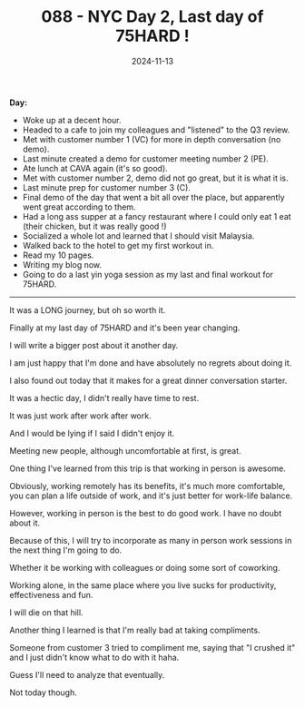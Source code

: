﻿---
title: 088 - NYC Day 2, Last day of 75HARD !
date: 2024-11-13
categories: ["daily"]
tags: posts

---
**Day:** 

- Woke up at a decent hour.
- Headed to a cafe to join my colleagues and "listened" to the Q3 review.
- Met with customer number 1 (VC) for more in depth conversation (no demo).
- Last minute created a demo for customer meeting number 2 (PE).
- Ate lunch at CAVA again (it's so good).
- Met with customer number 2, demo did not go great, but it is what it is.
- Last minute prep for customer number 3 (C).
- Final demo of the day that went a bit all over the place, but apparently went great according to them.
- Had a long ass supper at a fancy restaurant where I could only eat 1 eat (their chicken, but it was really good !)
- Socialized a whole lot and learned that I should visit Malaysia.
- Walked back to the hotel to get my first workout in.
- Read my 10 pages.
- Writing my blog now.
- Going to do a last yin yoga session as my last and final workout for 75HARD.
---
It was a LONG journey, but oh so worth it.

Finally at my last day of 75HARD and it's been year changing.

I will write a bigger post about it another day.

I am just happy that I'm done and have absolutely no regrets about doing it.

I also found out today that it makes for a great dinner conversation starter.

It was a hectic day, I didn't really have time to rest.

It was just work after work after work.

And I would be lying if I said I didn't enjoy it.

Meeting new people, although uncomfortable at first, is great.

One thing I've learned from this trip is that working in person is awesome.

Obviously, working remotely has its benefits, it's much more comfortable, you can plan a life outside of work, and it's just better for work-life balance.

However, working in person is the best to do good work. I have no doubt about it.

Because of this, I will try to incorporate as many in person work sessions in the next thing I'm going to do.

Whether it be working with colleagues or doing some sort of coworking.

Working alone, in the same place where you live sucks for productivity, effectiveness and fun.

I will die on that hill.

Another thing I learned is that I'm really bad at taking compliments.

Someone from customer 3 tried to compliment me, saying that "I crushed it" and I just didn't know what to do with it haha.

Guess I'll need to analyze that eventually.

Not today though.
